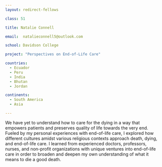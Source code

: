 ```yaml
---
layout: redirect-fellows

class: 51

title: Natalie Connell

email:  natalieconnell5@outlook.com

school: Davidson College

project: "Perspectives on End-of-Life Care"

countries:
  - Ecuador
  - Peru
  - India
  - Bhutan
  - Jordan

continents:
  - South America
  - Asia

---
```


We have yet to understand how to care for the dying in a way that empowers patients and preserves quality of life towards the very end. Fueled by my personal experiences with end-of-life care, I explored how different cultures amidst various religious contexts approach death, dying, and end-of-life care. I learned from experienced doctors, professors, nurses, and non-profit organizations with unique ventures into end-of-life care in order to broaden and deepen my own understanding of what it means to die a good death.